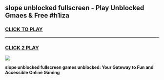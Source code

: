 
## slope unblocked fullscreen - Play Unblocked Gmaes & Free #h1iza
<h3>
<a href="https://news.freeplayer.one?title=slope_unblocked_fullscreen&ref=24F">CLICK TO PLAY</a></h3>
<hr>

<h3>
<a href="https://news.freeplayer.one?title=slope_unblocked_fullscreen&ref=24F">CLICK 2 PLAY</a>
  
</h3>

<a href="https://news.freeplayer.one?title=slope_unblocked_fullscreen&ref=24F/"><img src="https://clearcache.store/games.png"></a>


**slope unblocked fullscreen games unblocked: Your Gateway to Fun and Accessible Online Gaming**
